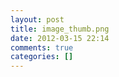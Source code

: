 ```yaml
---
layout: post
title: image_thumb.png
date: 2012-03-15 22:14
comments: true
categories: []
---
```


